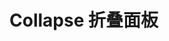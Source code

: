 # Collapse 折叠面板

<ClientOnly>
  <others-collapse></others-collapse>
</ClientOnly>

<others-collapse-attr></others-collapse-attr>
